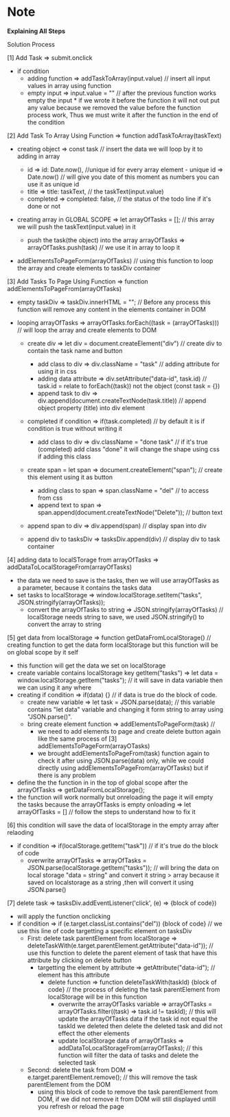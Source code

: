 # Note

**Explaining All Steps**

Solution Process

[1] Add Task => submit.onclick

- if condition
  - adding function => addTaskToArray(input.value) // insert all input values in array using function
  - empty input => input.value = "" // after the previous function works empty the input \* if we wrote it before the function it will not out put any value because we removed the value before the function process work, Thus we must write it after the function in the end of the condition

[2] Add Task To Array Using Function => function addTaskToArray(taskText)

- creating object => const task // insert the data we will loop by it to adding in array

  - id => id: Date.now(), //unique id for every array element - unique id => Date.now() // will give you date of this moment as numbers you can use it as unique id
  - title => title: taskText, // the taskText(input.value)
  - completed => completed: false, // the status of the todo line if it's done or not

- creating array in GLOBAL SCOPE => let arrayOfTasks = []; // this array we will push the taskText(input.value) in it

  - push the task(the object) into the array arrayOfTasks => arrayOfTasks.push(task) // we use it in array to loop it

- addElementsToPageForm(arrayOfTasks) // using this function to loop the array and create elements to taskDiv container

[3] Add Tasks To Page Using Function => function addElementsToPageFrom(arrayOfTasks)

- empty taskDiv => taskDiv.innerHTML = ""; // Before any process this function will remove any content in the elements container in DOM
- looping arrayOfTasks => arrayOfTasks.forEach((task = (arrayOfTasks))) // will loop the array and create elements to DOM

  - create div => let div = document.createElement("div") // create div to contain the task name and button
    - add class to div => div.className = "task" // adding attribute for using it in css
    - adding data attribute => div.setAttribute("data-id", task.id) // task.id = relate to forEach((task)) not the object (const task = {})
    - append task to div => div.append(document.createTextNode(task.title)) // append object property (title) into div element
  - completed if condition => if(task.completed) // by default it is if condition is true without writing it

    - add class to div => div.className = "done task" // if it's true (completed) add class "done" it will change the shape using css if adding this class

  - create span = let span => document.createElement("span"); // create this element using it as button

    - adding class to span => span.className = "del" // to access from css
    - append text to span => span.append(document.createTextNode("Delete")); // button text

  - append span to div => div.append(span) // display span into div
  - append div to tasksDiv => tasksDiv.append(div) // display div to task container

[4] adding data to localSTorage from arrayOfTasks => addDataToLocalStorageFrom(arrayOfTasks)

- the data we need to save is the tasks, then we will use arrayOfTasks as a parameter, because it contains the tasks data
- set tasks to localStorage => window.localStorage.setItem("tasks", JSON.stringify(arrayOfTasks));
  - convert the arrayOfTasks to string => JSON.stringify(arrayOfTasks) // localStorage needs string to save, we used JSON.stringify() to convert the array to string

[5] get data from localStorage => function getDataFromLocalStorage() // creating function to get the data form localStorage but this function will be on global scope by it self

- this function will get the data we set on localStorage
- create variable contains localStorage key getItem("tasks") => let data = window.localStorage.getItem("tasks"); // it will save in data variable then we can using it any where
- creating if condition => if(data) {} // if data is true do the block of code.
  - create new variable => let task = JSON.parse(data); // this variable contains "let data" variable
    and changing it form string to array using "JSON.parse()".
  - bring create element function => addElementsToPageForm(task) //
    - we need to add elements to page and create delete button again like the same process of [3] addElementsToPageForm(arrayOTasks)
    - we brought addElementsToPageFrom(task) function again to check it after using JSON.parse(data) only, while we could directly using addElementsToPageFrom(arrayOfTasks) but if there is any problem
- define the the function in in the top of global scope after the arrayOfTasks => getDataFromLocalStorage();
- the function will work normally but onreloading the page it will empty the tasks because the arrayOfTasks is empty onloading => let arrayOfTasks = [] // follow the steps to understand how to fix it

[6] this condition will save the data of localStorage in the empty array after relaoding

- if condition => if(localStorage.getItem("task")) // if it's true do the block of code
  - overwrite arrayOfTasks => arrayOfTasks = JSON.parse(localStorage.getItem("tasks")); // will bring the data on local storage "data = string" and convert it string > array because it saved on localstorage as a string
    ,then will convert it using JSON.parse()

[7] delete task => tasksDiv.addEventListener('click', (e) => {block of code})

- will apply the function onclicking
- if condition => if (e.target.classList.contains("del")) {block of code} // we use this line of code targetting a specific element on tasksDiv
  - First: delete task parentElement from localStorage => deleteTaskWith(e.target.parentElement.getAttribute("data-id")); // use this function to delete the parent element of task
    that have this attribute by clicking on delete button
    - targetting the element by attribute => getAttribute("data-id"); // element has this attribute
      - delete function => function deleteTaskWith(taskId) {block of code} // the process of deleting the task parentElement from localStorage will be in this function
        - overwrite the arrayOfTasks variable => arrayOfTasks = arrayOfTasks.filter((task) => task.id != taskId); // this will update the arrayOfTasks data if the task id not equal the taskId we deleted
          then delete the deleted task and did not effect the other elements
        - update localStorage data of arrayOfTasks => addDataToLocalStorageFrom(arrayOfTasks); // this function will filter the data of tasks and delete the selected task
  - Second: delete the task from DOM => e.target.parentElement.remove(); // this will remove the task parentElement from the DOM
    - using this block of code to remove the task parentElement from DOM, if we did not remove it from DOM will still displayed untill you refresh or reload the page

